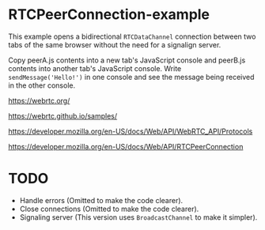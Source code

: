 # RTCPeerConnection-example

This example opens a bidirectional `RTCDataChannel` connection between two tabs
of the same browser without the need for a signalign server.

Copy peerA.js contents into a new tab's JavaScript console and peerB.js contents
into another tab's JavaScript console. Write `sendMessage('Hello!')` in one
console and see the message being received in the other console.

<https://webrtc.org/>

<https://webrtc.github.io/samples/>

<https://developer.mozilla.org/en-US/docs/Web/API/WebRTC_API/Protocols>

<https://developer.mozilla.org/en-US/docs/Web/API/RTCPeerConnection>

# TODO
 - Handle errors (Omitted to make the code clearer).
 - Close connections (Omitted to make the code clearer).
 - Signaling server (This version uses `BroadcastChannel` to make it simpler).

